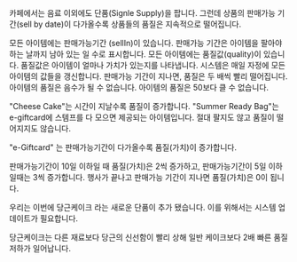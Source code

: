 카페에서는 음료 이외에도 단품(Signle Supply)을 팝니다.
그런데 상품의 판매가능 기간(sell by date)이 다가올수록 상품들의 품질은 지속적으로 떨어집니다.

모든 아이템에는 판매가능기간 (sellIn)이 있습니다.
판매가능 기간은 아이템을 팔아야 하는 날까지 남아 있는 일 수로 표시합니다.
모든 아이템에는 품질값(quality)이 있습니다.
품질값은 아이템이 얼마나 가치가 있는지를 나타냅니다.
시스템은 매일 자정에 모든 아이템의 값들을 갱신합니다.
판매가능 기간이 지나면, 품질은 두 배씩 빨리 떨어집니다.
아이템의 품질은 음수가 될 수 없습니다.
아이템의 품질은 50보다 클 수 없습니다.

"Cheese Cake"는 시간이 지날수록 품질이 증가합니다.
"Summer Ready Bag"는 e-giftcard에 스템프를 다 모으면 제공되는 아이템입니다.
절대 팔지도 않고 품질이 떨어지지도 않습니다.

"e-Giftcard" 는 판매가능기간이 다가올수록 품질(가치)이 증가합니다.

판매가능기간이 10일 이하일 때 품질(가치)은 2씩 증가하고, 판매가능기간이 5일 이하일때는 3씩 증가합니다.
행사가 끝나고 판매가능 기간이 지나면 품질(가치)은 0이 됩니다.

우리는 이번에 당근케이크 라는 새로운 단품이 추가 됐습니다.
이를 위해서는 시스템 업데이트가 필요합니다.

당근케이크는 다른 재료보다 당근의 신선함이 빨리 상해 일반 케이크보다 2배 빠른 품질 저하가 일어납니다.